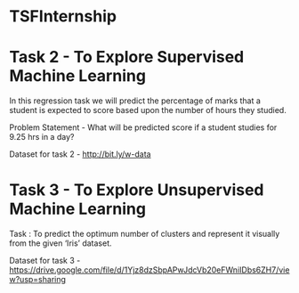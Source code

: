 # TSFInternship

# Task 2 - To Explore Supervised Machine Learning

In this regression task we will predict the percentage of marks that a student is expected to score based upon the number of hours they studied. 

Problem Statement - What will be predicted score if a student studies for 9.25 hrs in a day?

Dataset for task 2 - http://bit.ly/w-data

# Task 3 - To Explore Unsupervised Machine Learning

Task : To predict the optimum number of clusters and represent it visually from the given ‘Iris’ dataset.

Dataset for task 3 - https://drive.google.com/file/d/1Yjz8dzSbpAPwJdcVb20eFWniIDbs6ZH7/view?usp=sharing
